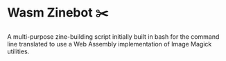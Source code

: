 # Wasm Zinebot ✂️

A multi-purpose zine-building script initially built in bash for the command line translated to use a Web Assembly implementation of Image Magick utilities.
